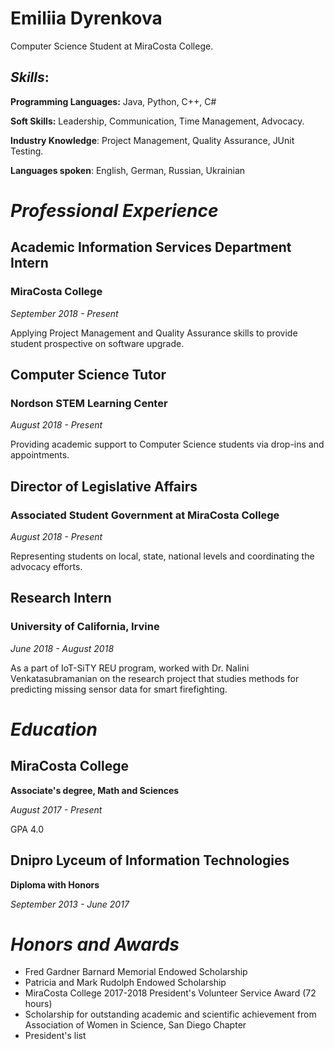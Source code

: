 # Emiliia Dyrenkova

Computer Science Student at MiraCosta College.

## _Skills_:
**Programming Languages:** Java, Python, C++, C#

**Soft Skills:** Leadership, Communication, Time Management, Advocacy.

**Industry Knowledge**: Project Management, Quality Assurance, JUnit Testing.

**Languages spoken**: English, German, Russian, Ukrainian

# _Professional Experience_



## Academic Information Services Department Intern
### MiraCosta College
_September 2018 - Present_

Applying Project Management and Quality Assurance skills to provide student prospective on software upgrade.

## Computer Science Tutor
### Nordson STEM Learning Center
_August 2018 - Present_

Providing academic support to Computer Science students via drop-ins and appointments.

## Director of Legislative Affairs
### Associated Student Government at MiraCosta College
_August 2018 - Present_

Representing students on local, state, national levels and coordinating the advocacy efforts.

## Research Intern
### University of California, Irvine
_June 2018 - August 2018_

As a part of IoT-SiTY REU program, worked with Dr. Nalini Venkatasubramanian on the research project that studies methods for predicting missing sensor data for smart firefighting.

# _Education_
## MiraCosta College
**Associate's degree, Math and Sciences**

_August 2017 - Present_

GPA 4.0

## Dnipro Lyceum of Information Technologies
**Diploma with Honors**

_September 2013 - June 2017_

# _Honors and Awards_
* Fred Gardner Barnard Memorial Endowed Scholarship
* Patricia and Mark Rudolph Endowed Scholarship
* MiraCosta College 2017-2018 President's Volunteer Service Award (72 hours)
* Scholarship for outstanding academic and scientific achievement from Association of Women in Science, San Diego Chapter
* President's list

